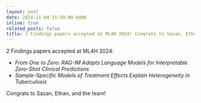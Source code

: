 ```yaml
---
layout: post
date: 2024-11-04 15:59:00-0400
inline: true
related_posts: false
title: 2 Findings papers accepted at ML4H 2024! Congrats to Sazan, Ethan, and the team!
---
```


2 Findings papers accepted at ML4H 2024:

<ul>
    <li><em>From One to Zero: RAG-IM Adapts Language Models for Interpretable Zero-Shot Clinical Predictions</em></li>
    <li><em>Sample-Specific Models of Treatment Effects Explain Heterogeneity in Tuberculosis</em></li>
  </ul>
Congrats to Sazan, Ethan, and the team!
